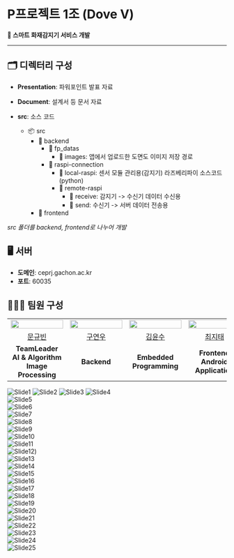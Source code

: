 # P프로젝트 1조 (Dove V)

**🚨 스마트 화재감지기 서비스 개발**

---

## 🗂️ 디렉터리 구성

- **Presentation**: 파워포인트 발표 자료
- **Document**: 설계서 등 문서 자료
- **src**: 소스 코드
  
  - 📦 src
    - 📂 backend
      - 📂 fp_datas
        - 📂 images: 앱에서 업로드한 도면도 이미지 저장 경로
      - 📂 raspi-connection
        - 📂 local-raspi: 센서 모듈 관리용(감지기) 라즈베리파이 소스코드 (python)
        - 📂 remote-raspi
          - 📂 receive: 감지기 -> 수신기 데이터 수신용
          - 📂 send: 수신기 -> 서버 데이터 전송용
    - 📂 frontend

*src 폴더를 backend, frontend로 나누어 개발*
  
  
## 🖥️ 서버

- **도메인**: ceprj.gachon.ac.kr
- **포트**: 60035
  
  
## 🧑‍🤝‍🧑 팀원 구성
<table>
  <tr>
    <td align="center">
      <img src="https://avatars.githubusercontent.com/u/133775226?v=4" width="120px" height="15%"/>
    </td>
    <td align="center">
      <img src="https://avatars.githubusercontent.com/u/104813592?v=4" width="120px" height="15%"/>
    </td>
    <td align="center">
      <img src="https://avatars.githubusercontent.com/u/106008056?v=4" width="120px" height="15%"/>
    </td>
    <td align="center">
      <img src="https://avatars.githubusercontent.com/u/96415949?v=4" width="120px" height="15%"/>
    </td>
  </tr>
  <tr>
    <td align="center">
      <a href="https://github.com/GyuPin-Moon">
      문규빈
      </a>
    </td>
    <td align="center">
      <a href="https://github.com/yeonod">
      구연우
      </a>
    </td>
    <td align="center">
      <a href="https://github.com/doondu">
      김윤수
      </a>
    </td>
    <td align="center">
      <a href="https://github.com/K1EH">
      최지태
      </a>
    </td>
  </tr>
  <tr>
    <td align="center" colspan="1">
      <b><strong>TeamLeader</strong></b><br>
      <b>AI & Algorithm</b><br>
      <b>Image Processing</b><br> 
    </td>
    <td align="center" colspan="1">
      <b>Backend</b>
    </td>
    <td align="center" colspan="1">
      <b>Embedded Programming</b>
    </td>
    <td align="center" colspan="1">
      <b>Frontend</b><br>
      <b>Android Application</b><br>
    </td>
  </tr>
</table>


![Slide1](https://github.com/GCUpProject/P1/blob/93f54df3337cc1772e182c6496ec9c78a012a26f/Presentation/%EC%8A%A4%EB%A7%88%ED%8A%B8%20%ED%99%94%EC%9E%AC%20%EA%B0%90%EC%A7%80%EA%B8%B0/%EC%8A%AC%EB%9D%BC%EC%9D%B4%EB%93%9C1.JPG) 
![Slide2](https://github.com/GCUpProject/P1/blob/93f54df3337cc1772e182c6496ec9c78a012a26f/Presentation/%EC%8A%A4%EB%A7%88%ED%8A%B8%20%ED%99%94%EC%9E%AC%20%EA%B0%90%EC%A7%80%EA%B8%B0/%EC%8A%AC%EB%9D%BC%EC%9D%B4%EB%93%9C2.JPG) 
![Slide3](https://github.com/GCUpProject/P1/blob/93f54df3337cc1772e182c6496ec9c78a012a26f/Presentation/%EC%8A%A4%EB%A7%88%ED%8A%B8%20%ED%99%94%EC%9E%AC%20%EA%B0%90%EC%A7%80%EA%B8%B0/%EC%8A%AC%EB%9D%BC%EC%9D%B4%EB%93%9C3.JPG)
![Slide4](https://github.com/GCUpProject/P1/blob/93f54df3337cc1772e182c6496ec9c78a012a26f/Presentation/%EC%8A%A4%EB%A7%88%ED%8A%B8%20%ED%99%94%EC%9E%AC%20%EA%B0%90%EC%A7%80%EA%B8%B0/%EC%8A%AC%EB%9D%BC%EC%9D%B4%EB%93%9C4.JPG)  
![Slide5](https://github.com/GCUpProject/P1/blob/93f54df3337cc1772e182c6496ec9c78a012a26f/Presentation/%EC%8A%A4%EB%A7%88%ED%8A%B8%20%ED%99%94%EC%9E%AC%20%EA%B0%90%EC%A7%80%EA%B8%B0/%EC%8A%AC%EB%9D%BC%EC%9D%B4%EB%93%9C5.JPG)  
![Slide6](https://github.com/GCUpProject/P1/blob/93f54df3337cc1772e182c6496ec9c78a012a26f/Presentation/%EC%8A%A4%EB%A7%88%ED%8A%B8%20%ED%99%94%EC%9E%AC%20%EA%B0%90%EC%A7%80%EA%B8%B0/%EC%8A%AC%EB%9D%BC%EC%9D%B4%EB%93%9C6.JPG)  
![Slide7](https://github.com/GCUpProject/P1/blob/93f54df3337cc1772e182c6496ec9c78a012a26f/Presentation/%EC%8A%A4%EB%A7%88%ED%8A%B8%20%ED%99%94%EC%9E%AC%20%EA%B0%90%EC%A7%80%EA%B8%B0/%EC%8A%AC%EB%9D%BC%EC%9D%B4%EB%93%9C7.JPG)  
![Slide8](https://github.com/GCUpProject/P1/blob/93f54df3337cc1772e182c6496ec9c78a012a26f/Presentation/%EC%8A%A4%EB%A7%88%ED%8A%B8%20%ED%99%94%EC%9E%AC%20%EA%B0%90%EC%A7%80%EA%B8%B0/%EC%8A%AC%EB%9D%BC%EC%9D%B4%EB%93%9C8.JPG)  
![Slide9](https://github.com/GCUpProject/P1/blob/93f54df3337cc1772e182c6496ec9c78a012a26f/Presentation/%EC%8A%A4%EB%A7%88%ED%8A%B8%20%ED%99%94%EC%9E%AC%20%EA%B0%90%EC%A7%80%EA%B8%B0/%EC%8A%AC%EB%9D%BC%EC%9D%B4%EB%93%9C9.JPG)  
![Slide10](https://github.com/GCUpProject/P1/blob/93f54df3337cc1772e182c6496ec9c78a012a26f/Presentation/%EC%8A%A4%EB%A7%88%ED%8A%B8%20%ED%99%94%EC%9E%AC%20%EA%B0%90%EC%A7%80%EA%B8%B0/%EC%8A%AC%EB%9D%BC%EC%9D%B4%EB%93%9C10.JPG)  
![Slide11](https://github.com/GCUpProject/P1/blob/93f54df3337cc1772e182c6496ec9c78a012a26f/Presentation/%EC%8A%A4%EB%A7%88%ED%8A%B8%20%ED%99%94%EC%9E%AC%20%EA%B0%90%EC%A7%80%EA%B8%B0/%EC%8A%AC%EB%9D%BC%EC%9D%B4%EB%93%9C11.JPG)  
![Slide12](https://github.com/GCUpProject/P1/blob/93f54df3337cc1772e182c6496ec9c78a012a26f/Presentation/%EC%8A%A4%EB%A7%88%ED%8A%B8%20%ED%99%94%EC%9E%AC%20%EA%B0%90%EC%A7%80%EA%B8%B0/%EC%8A%AC%EB%9D%BC%EC%9D%B4%EB%93%9C12.JPG))  
![Slide13](https://github.com/GCUpProject/P1/blob/93f54df3337cc1772e182c6496ec9c78a012a26f/Presentation/%EC%8A%A4%EB%A7%88%ED%8A%B8%20%ED%99%94%EC%9E%AC%20%EA%B0%90%EC%A7%80%EA%B8%B0/%EC%8A%AC%EB%9D%BC%EC%9D%B4%EB%93%9C13.JPG)  
![Slide14](https://github.com/GCUpProject/P1/blob/93f54df3337cc1772e182c6496ec9c78a012a26f/Presentation/%EC%8A%A4%EB%A7%88%ED%8A%B8%20%ED%99%94%EC%9E%AC%20%EA%B0%90%EC%A7%80%EA%B8%B0/%EC%8A%AC%EB%9D%BC%EC%9D%B4%EB%93%9C14.JPG)  
![Slide15](https://github.com/GCUpProject/P1/blob/93f54df3337cc1772e182c6496ec9c78a012a26f/Presentation/%EC%8A%A4%EB%A7%88%ED%8A%B8%20%ED%99%94%EC%9E%AC%20%EA%B0%90%EC%A7%80%EA%B8%B0/%EC%8A%AC%EB%9D%BC%EC%9D%B4%EB%93%9C15.JPG)  
![Slide16](https://github.com/GCUpProject/P1/blob/93f54df3337cc1772e182c6496ec9c78a012a26f/Presentation/%EC%8A%A4%EB%A7%88%ED%8A%B8%20%ED%99%94%EC%9E%AC%20%EA%B0%90%EC%A7%80%EA%B8%B0/%EC%8A%AC%EB%9D%BC%EC%9D%B4%EB%93%9C16.JPG)  
![Slide17](https://github.com/GCUpProject/P1/blob/93f54df3337cc1772e182c6496ec9c78a012a26f/Presentation/%EC%8A%A4%EB%A7%88%ED%8A%B8%20%ED%99%94%EC%9E%AC%20%EA%B0%90%EC%A7%80%EA%B8%B0/%EC%8A%AC%EB%9D%BC%EC%9D%B4%EB%93%9C17.JPG)  
![Slide18](https://github.com/GCUpProject/P1/blob/93f54df3337cc1772e182c6496ec9c78a012a26f/Presentation/%EC%8A%A4%EB%A7%88%ED%8A%B8%20%ED%99%94%EC%9E%AC%20%EA%B0%90%EC%A7%80%EA%B8%B0/%EC%8A%AC%EB%9D%BC%EC%9D%B4%EB%93%9C18.JPG)  
![Slide19](https://github.com/GCUpProject/P1/blob/93f54df3337cc1772e182c6496ec9c78a012a26f/Presentation/%EC%8A%A4%EB%A7%88%ED%8A%B8%20%ED%99%94%EC%9E%AC%20%EA%B0%90%EC%A7%80%EA%B8%B0/%EC%8A%AC%EB%9D%BC%EC%9D%B4%EB%93%9C19.JPG)  
![Slide20](https://github.com/GCUpProject/P1/blob/93f54df3337cc1772e182c6496ec9c78a012a26f/Presentation/%EC%8A%A4%EB%A7%88%ED%8A%B8%20%ED%99%94%EC%9E%AC%20%EA%B0%90%EC%A7%80%EA%B8%B0/%EC%8A%AC%EB%9D%BC%EC%9D%B4%EB%93%9C20.JPG)  
![Slide21](https://github.com/GCUpProject/P1/blob/93f54df3337cc1772e182c6496ec9c78a012a26f/Presentation/%EC%8A%A4%EB%A7%88%ED%8A%B8%20%ED%99%94%EC%9E%AC%20%EA%B0%90%EC%A7%80%EA%B8%B0/%EC%8A%AC%EB%9D%BC%EC%9D%B4%EB%93%9C21.JPG)  
![Slide22](https://github.com/GCUpProject/P1/blob/93f54df3337cc1772e182c6496ec9c78a012a26f/Presentation/%EC%8A%A4%EB%A7%88%ED%8A%B8%20%ED%99%94%EC%9E%AC%20%EA%B0%90%EC%A7%80%EA%B8%B0/%EC%8A%AC%EB%9D%BC%EC%9D%B4%EB%93%9C22.JPG)  
![Slide23](https://github.com/GCUpProject/P1/blob/93f54df3337cc1772e182c6496ec9c78a012a26f/Presentation/%EC%8A%A4%EB%A7%88%ED%8A%B8%20%ED%99%94%EC%9E%AC%20%EA%B0%90%EC%A7%80%EA%B8%B0/%EC%8A%AC%EB%9D%BC%EC%9D%B4%EB%93%9C23.JPG)  
![Slide24](https://github.com/GCUpProject/P1/blob/93f54df3337cc1772e182c6496ec9c78a012a26f/Presentation/%EC%8A%A4%EB%A7%88%ED%8A%B8%20%ED%99%94%EC%9E%AC%20%EA%B0%90%EC%A7%80%EA%B8%B0/%EC%8A%AC%EB%9D%BC%EC%9D%B4%EB%93%9C24.JPG)  
![Slide25](https://github.com/GCUpProject/P1/blob/93f54df3337cc1772e182c6496ec9c78a012a26f/Presentation/%EC%8A%A4%EB%A7%88%ED%8A%B8%20%ED%99%94%EC%9E%AC%20%EA%B0%90%EC%A7%80%EA%B8%B0/%EC%8A%AC%EB%9D%BC%EC%9D%B4%EB%93%9C25.JPG)  
